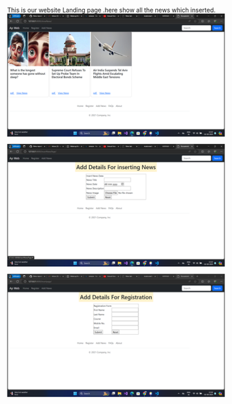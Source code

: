  This is our website Landing page .here show all the news which inserted. 
![image1](https://github.com/Anand-Prakash78/django-crud/blob/main/static/imag/Screenshot%20(26).png)

![image2](https://github.com/Anand-Prakash78/django-crud/blob/main/static/imag/Screenshot%20(27).png)

![image3](https://github.com/Anand-Prakash78/django-crud/blob/main/static/imag/Screenshot%20(28).png)
